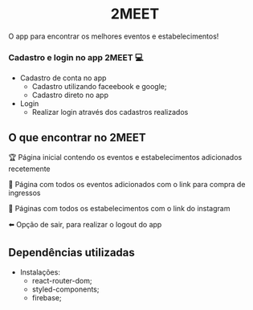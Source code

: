 <h1 align="center"> 2MEET </h1>

<p align="justify"> O app para encontrar os melhores eventos e estabelecimentos! </p>

### Cadastro e login no app 2MEET :computer:

- Cadastro de conta no app
  - Cadastro utilizando faceebook e google;
  - Cadastro direto no app
- Login
    - Realizar login através dos cadastros realizados

## O que encontrar no 2MEET 

:trophy: Página inicial contendo os eventos e estabelecimentos adicionados recetemente

:beers: Página com todos os eventos adicionados com o link para compra de ingressos

:spaghetti: Páginas com todos os estabelecimentos com o link do instagram

:arrow_left: Opção de sair, para realizar o logout do app




## Dependências utilizadas
- Instalações:
  - react-router-dom;
  - styled-components;
  - firebase;
